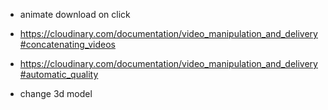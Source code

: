 - animate download on click

- https://cloudinary.com/documentation/video_manipulation_and_delivery#concatenating_videos
- https://cloudinary.com/documentation/video_manipulation_and_delivery#automatic_quality


- change 3d model